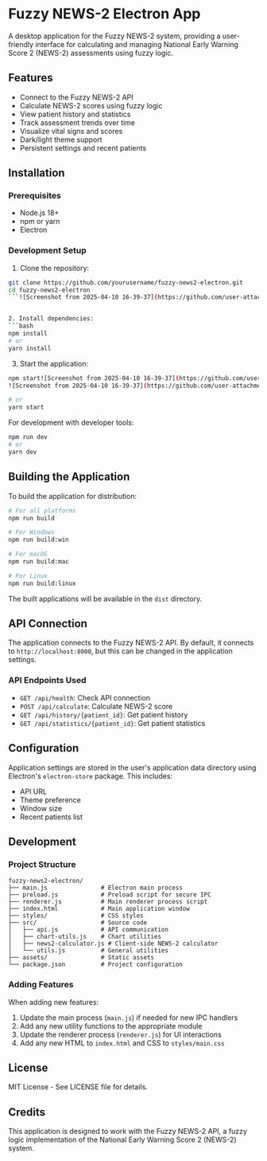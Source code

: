 # Fuzzy NEWS-2 Electron App

A desktop application for the Fuzzy NEWS-2 system, providing a user-friendly interface for calculating and managing National Early Warning Score 2 (NEWS-2) assessments using fuzzy logic.

## Features

- Connect to the Fuzzy NEWS-2 API
- Calculate NEWS-2 scores using fuzzy logic
- View patient history and statistics
- Track assessment trends over time
- Visualize vital signs and scores
- Dark/light theme support
- Persistent settings and recent patients

## Installation

### Prerequisites

- Node.js 18+ 
- npm or yarn
- Electron

### Development Setup

1. Clone the repository:
```bash
git clone https://github.com/yourusername/fuzzy-news2-electron.git
cd fuzzy-news2-electron
```![Screenshot from 2025-04-10 16-39-37](https://github.com/user-attachments/assets/370b7351-98e9-4fba-b743-545004d08250)


2. Install dependencies:
```bash
npm install
# or
yarn install
```

3. Start the application:
```bash
npm start![Screenshot from 2025-04-10 16-39-37](https://github.com/user-attachments/assets/2251136a-873f-4f5a-8f88-283a30bb2811)
![Screenshot from 2025-04-10 16-39-37](https://github.com/user-attachments/assets/58300d7f-8317-4a18-9949-80169a2d70ae)

# or
yarn start
```

For development with developer tools:
```bash
npm run dev
# or
yarn dev
```

## Building the Application

To build the application for distribution:

```bash
# For all platforms
npm run build

# For Windows
npm run build:win

# For macOS
npm run build:mac

# For Linux
npm run build:linux
```

The built applications will be available in the `dist` directory.

## API Connection

The application connects to the Fuzzy NEWS-2 API. By default, it connects to `http://localhost:8000`, but this can be changed in the application settings.

### API Endpoints Used

- `GET /api/health`: Check API connection
- `POST /api/calculate`: Calculate NEWS-2 score
- `GET /api/history/{patient_id}`: Get patient history
- `GET /api/statistics/{patient_id}`: Get patient statistics

## Configuration

Application settings are stored in the user's application data directory using Electron's `electron-store` package. This includes:

- API URL
- Theme preference
- Window size
- Recent patients list

## Development

### Project Structure

```
fuzzy-news2-electron/
├── main.js               # Electron main process
├── preload.js            # Preload script for secure IPC
├── renderer.js           # Main renderer process script
├── index.html            # Main application window
├── styles/               # CSS styles
├── src/                  # Source code
│   ├── api.js            # API communication
│   ├── chart-utils.js    # Chart utilities
│   ├── news2-calculator.js # Client-side NEWS-2 calculator
│   └── utils.js          # General utilities
├── assets/               # Static assets
└── package.json          # Project configuration
```

### Adding Features

When adding new features:

1. Update the main process (`main.js`) if needed for new IPC handlers
2. Add any new utility functions to the appropriate module
3. Update the renderer process (`renderer.js`) for UI interactions
4. Add any new HTML to `index.html` and CSS to `styles/main.css`

## License

MIT License - See LICENSE file for details.

## Credits

This application is designed to work with the Fuzzy NEWS-2 API, a fuzzy logic implementation of the National Early Warning Score 2 (NEWS-2) system.
